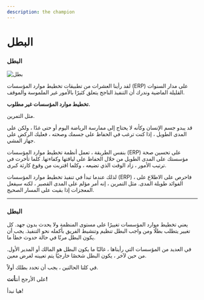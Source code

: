 ```yaml
---
description: the champion
---
```


# البطل

### البطل

![بطل](https://docs.erpnext.com/files/implementation-image.png)

لقد رأينا العشرات من تطبيقات تخطيط موارد المؤسسات (ERP) على مدار السنوات القليلة الماضية وندرك أن التنفيذ الناجح يتعلق كثيرًا بالأمور غير الملموسة والموقف.

**تخطيط موارد المؤسسات غير مطلوب.**

مثل التمرين.

قد يبدو جسم الإنسان وكأنه لا يحتاج إلى ممارسة الرياضة اليوم أو حتى غدًا ، ولكن على المدى الطويل ، إذا كنت ترغب في الحفاظ على جسمك وصحته ، فعليك الركض على جهاز المشي.

بنفس الطريقة ، تعمل أنظمة تخطيط موارد المؤسسات (ERP) على تحسين صحة مؤسستك على المدى الطويل من خلال الحفاظ على لياقتها وكفاءتها. كلما تأخرت في ترتيب الأمور ، زاد الوقت الذي تضيعه ، وكلما اقتربت من وقوع كارثة كبرى.

لذلك عندما تبدأ في تنفيذ تخطيط موارد المؤسسات (ERP) ، فاحرص على الاطلاع على الفوائد طويلة المدى. مثل التمرين ، إنه أمر مؤلم على المدى القصير ، لكنه سيفعل المعجزات إذا بقيت على المسار الصحيح.

***

### البطل

يعني تخطيط موارد المؤسسات تغييرًا على مستوى المنظمة ولا يحدث بدون جهد. كل تغيير يتطلب بطلًا ومن واجب البطل تنظيم وتنشيط الفريق بأكمله نحو التنفيذ. يجب أن يكون البطل مرنًا في حالة حدوث خطأ ما.

في العديد من المؤسسات التي رأيناها ، غالبًا ما يكون البطل هو المالك أو المدير الأول. من حين لآخر ، يكون البطل شخصًا خارجيًا يتم تعيينه لغرض معين.

في كلتا الحالتين ، يجب أن تحدد بطلك أولاً.

على الأرجح أنت**أنت!**

هيا نبدأ!
